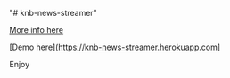 "# knb-news-streamer"

[More info here](https://orels1.github.io/knb-news-streamer/)

[Demo here](https://knb-news-streamer.herokuapp.com]

Enjoy
